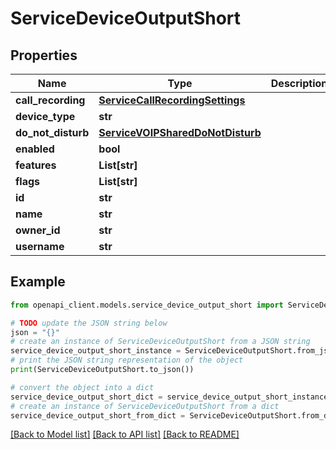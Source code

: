 # ServiceDeviceOutputShort


## Properties

Name | Type | Description | Notes
------------ | ------------- | ------------- | -------------
**call_recording** | [**ServiceCallRecordingSettings**](ServiceCallRecordingSettings.md) |  | [optional] 
**device_type** | **str** |  | [optional] 
**do_not_disturb** | [**ServiceVOIPSharedDoNotDisturb**](ServiceVOIPSharedDoNotDisturb.md) |  | [optional] 
**enabled** | **bool** |  | [optional] 
**features** | **List[str]** |  | [optional] 
**flags** | **List[str]** |  | [optional] 
**id** | **str** |  | [optional] 
**name** | **str** |  | [optional] 
**owner_id** | **str** |  | [optional] 
**username** | **str** |  | [optional] 

## Example

```python
from openapi_client.models.service_device_output_short import ServiceDeviceOutputShort

# TODO update the JSON string below
json = "{}"
# create an instance of ServiceDeviceOutputShort from a JSON string
service_device_output_short_instance = ServiceDeviceOutputShort.from_json(json)
# print the JSON string representation of the object
print(ServiceDeviceOutputShort.to_json())

# convert the object into a dict
service_device_output_short_dict = service_device_output_short_instance.to_dict()
# create an instance of ServiceDeviceOutputShort from a dict
service_device_output_short_from_dict = ServiceDeviceOutputShort.from_dict(service_device_output_short_dict)
```
[[Back to Model list]](../README.md#documentation-for-models) [[Back to API list]](../README.md#documentation-for-api-endpoints) [[Back to README]](../README.md)


